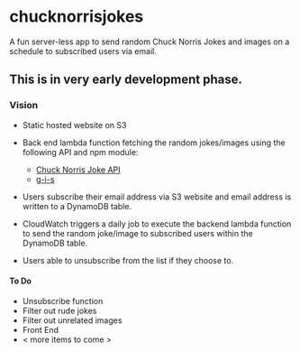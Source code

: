 # chucknorrisjokes

A fun server-less app to send random Chuck Norris Jokes and images on a schedule to subscribed users via email.

## This is in very early development phase.

### Vision

* Static hosted website on S3

* Back end lambda function fetching the random jokes/images using the following API and npm module:
  * [Chuck Norris Joke API](https://api.icndb.com/jokes/random/)
  * [g-i-s](https://www.npmjs.com/package/g-i-s)


* Users subscribe their email address via S3 website and email address is written to a DynamoDB table.

* CloudWatch triggers a daily job to execute the backend lambda function to send the random joke/image to subscribed users within the DynamoDB table.

* Users able to unsubscribe from the list if they choose to.


#### To Do

* Unsubscribe function
* Filter out rude jokes
* Filter out unrelated images
* Front End
* < more items to come > 